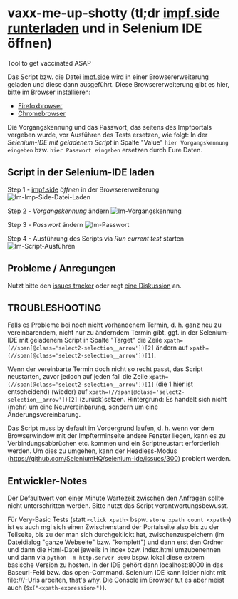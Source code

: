 # vaxx-me-up-shotty (tl;dr [impf.side runterladen](/../../raw/main/impf.side) und in Selenium IDE öffnen)
Tool to get vaccinated ASAP

Das Script bzw. die Datei [impf.side](/../../raw/main/impf.side) wird in einer Browsererweiterung geladen und diese dann ausgeführt. Diese Browsererweiterung gibt es hier, bitte im Browser installieren:
* <a href="https://addons.mozilla.org/en-GB/firefox/addon/selenium-ide/" target="_blank" rel="noopener">Firefoxbrowser</a>
* <a href="https://chrome.google.com/webstore/detail/selenium-ide/mooikfkahbdckldjjndioackbalphokd" target="_blank" rel="noopener">Chromebrowser</a>

Die Vorgangskennung und das Passwort, das seitens des Impfportals vergeben wurde, vor Ausführen des Tests ersetzen, wie folgt:
In der *Selenium-IDE mit geladenem Script* in Spalte "Value" `hier Vorgangskennung eingeben` bzw. `hier Passwort eingeben` ersetzen durch Eure Daten.

## Script in der Selenium-IDE laden

Step 1 - [impf.side](/../../raw/main/impf.side) *öffnen* in der Browsererweiterung
![Im-Imp-Side-Datei-Laden](https://user-images.githubusercontent.com/123878/112589006-a7b91180-8e00-11eb-991d-19bda60a9730.png)

Step 2 - *Vorgangskennung* ändern
![Im-Vorgangskennung](https://user-images.githubusercontent.com/123878/112589074-c5867680-8e00-11eb-8438-db429c83bb46.png)

Step 3 - *Passwort* ändern
![Im-Passwort](https://user-images.githubusercontent.com/123878/112589104-cfa87500-8e00-11eb-9fb0-de78f3f712db.png)

Step 4 - Ausführung des Scripts via *Run current test* starten
![Im-Script-Ausführen](https://user-images.githubusercontent.com/123878/112589138-e18a1800-8e00-11eb-8e02-a68b0e005782.png)

## Probleme / Anregungen
Nutzt bitte den [issues tracker](/../../issues) oder regt [eine Diskussion](/../../discussions) an.

## TROUBLESHOOTING
Falls es Probleme bei noch nicht vorhandenem Termin, d. h. ganz neu zu vereinbarendem, nicht nur zu änderndem Termin gibt, ggf. in der Selenium-IDE mit geladenem Script in Spalte "Target" die Zeile `xpath=(//span[@class='select2-selection__arrow'])[2]` ändern auf `xpath=(//span[@class='select2-selection__arrow'])[1]`.

Wenn der vereinbarte Termin doch nicht so recht passt, das Script neustarten, zuvor jedoch auf jeden fall die Zeile `xpath=(//span[@class='select2-selection__arrow'])[1]` (die 1 hier ist entscheidend) (wieder) auf `xpath=(//span[@class='select2-selection__arrow'])[2]` (zurück)setzen. Hintergrund: Es handelt sich nicht (mehr) um eine Neuvereinbarung, sondern um eine Änderungsvereinbarung.

Das Script muss by default im Vordergrund laufen, d. h. wenn vor dem Browserwindow mit der Impfterminseite andere Fenster liegen, kann es zu Verbindungsabbrüchen etc. kommen und ein Scriptneustart erforderlich werden. Um dies zu umgehen, kann der Headless-Modus (https://github.com/SeleniumHQ/selenium-ide/issues/300) probiert werden.

## Entwickler-Notes
Der Defaultwert von einer Minute Wartezeit zwischen den Anfragen sollte nicht unterschritten werden.
Bitte nutzt das Script verantwortungsbewusst.

Für Very-Basic Tests (statt `<click xpath>` bspw. `store xpath count <xpath>`) ist es auch mgl sich einen Zwischenstand der Portalseite also bis zu der Teilseite, bis zu der man sich durchgeklickt hat, zwischenzuspeichern (im Dateidialog "ganze Webseite" bzw. "komplett") und dann erst den Ordner und dann die Html-Datei jeweils in index bzw. index.html umzubenennen und dann via `python -m http.server 8000` bspw. lokal diese extrem basische Version zu hosten. In der IDE gehört dann localhost:8000 in das Baseurl-Feld bzw. das open-Command. Selenium IDE kann leider nicht mit file:///-Urls arbeiten, that's why. Die Console im Browser tut es aber meist auch (`$x("<xpath-expression>")`).

<!--
Referenzen:  
https://stackoverflow.com/a/35247980/3320256  
https://stackoverflow.com/a/3676557/3320256  
Web-Console (Ctrl-Shift-K) and start typing for tests:  
https://stackoverflow.com/a/13572682
-->

